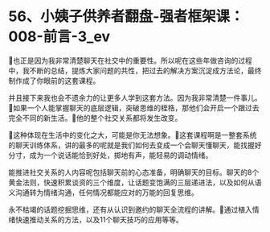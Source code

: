 # 56、小姨子供养者翻盘-强者框架课：008-前言-3_ev

🎼也正是因为我非常清楚聊天在社交中的重要性。所以呢在这些年做咨询的过程中，我不断的总结，提炼大家问题的共性，把过去的解决方案沉淀成方法论，最终制作成了你眼前的这套课程。

并且接下来我也会不遗余力的让更多人学到这套方法。因为我非常清楚一件事儿。🎼如果一个人能掌握聊天的底层逻辑，突破思维的桎梏，那他们会开启一个跟过去完全不同的新生活。🎼他的整个社交关系都将发生改变。

🎼这种体现在生活中的变化之大，可能是你无法想象。🎼这套课程啊是一整套系统的聊天训练体系，讲的最多的呢就是我们如何去变成一个会聊天懂聊天，能找握好分寸，成为一个说话能恰到好处，掷地有声，能轻易的调动情绪。

能推进社交关系的人内容呢包括聊天前的心态准备，明确聊天的目标。聊天的8个黄金法则，快速积累谈资的三个维度，让话题变饱满的三层递进法，以及如何从语义沟通转为情绪沟通，任何情况都能应对的万能的回复思维。

永不枯竭的话题挖掘思维，还有从认识到邀约的聊天全流程的讲解。🎼通过植入情绪快速推动关系的方法，以及11个聊天技巧的应用等等。

